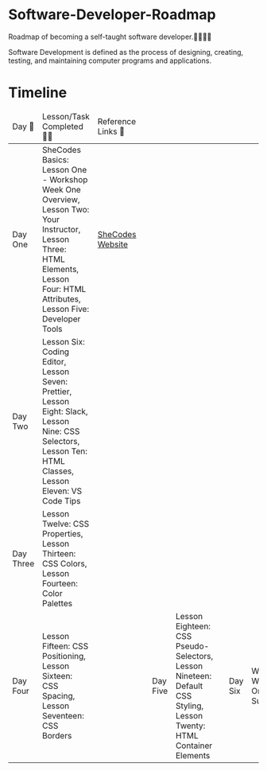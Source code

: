 # Software-Developer-Roadmap
Roadmap of becoming a self-taught software developer.👩🏾‍💻🚀

Software Development is defined as the process of designing, creating, testing, and maintaining computer programs and applications.

<!DOCTYPE html>
<html lang="en-US">
  <head>
    <meta charset="utf-8">
    <meta name="viewport" content="width=device-width">
  </head>
  <body>
    <h1>Timeline</h1>
    <table>
      <thead>
        <tr>
         <td>Day 📆</td>
         <td>Lesson/Task Completed ✍🏾</td>
         <td>Reference Links 🔗</td>
      </tr>
      </thead>
      <tbody>
      <tr>
        <td>Day One</td>
        <td>SheCodes Basics: Lesson One - Workshop Week One Overview, Lesson Two: Your Instructor, Lesson Three: HTML Elements, Lesson Four: HTML Attributes, Lesson Five: Developer Tools
        </td>
        <td><a href="https://www.shecodes.io/">SheCodes Website</td>
      </tr>
      <tr>
        <td>Day Two</td>
        <td>Lesson Six: Coding Editor, Lesson Seven: Prettier, Lesson Eight: Slack, Lesson Nine: CSS Selectors, Lesson Ten: HTML Classes, Lesson Eleven: VS Code Tips
        </td>
      </tr>
      <tr>
        <td>Day Three</td>
        <td>Lesson Twelve: CSS Properties, Lesson Thirteen: CSS Colors, Lesson Fourteen: Color Palettes</td>
        <td></td>
      </tr>
      <td>Day Four</td>
        <td>Lesson Fifteen: CSS Positioning, Lesson Sixteen: CSS Spacing, Lesson Seventeen: CSS Borders
        </td>
            <td></td>
      <td>
      <td>Day Five</td>
        <td>Lesson Eighteen: CSS Pseudo-Selectors, Lesson Nineteen: Default CSS Styling, Lesson Twenty: HTML Container Elements</td>
            <td></td>
        <td>Day Six</td>
        <td>Workshop Week One Summary</td>
        <td><a href="https://s3.amazonaws.com/shecodesio-production/challenge_submissions/files/002/151/268/original/WeatherAppSheCodes.html?1711119885">SheCodes Basics Week One Homework</a></td>
          </tbody>
    </table>
  </body>
</html>
